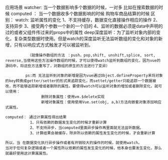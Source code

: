 应用场景
watcher: 当一个数据影响多个数据的时候，一对多
         比如在搜索数据的时候
computed ： 当一个数据收多个数据影响的时候
        购物车商品结算的时候
区别：
    watch:  监听属性的变化
            1、不支持缓存，数据变化直接操作相应的操作
           2、支持异步
           3、接受两个参数一个新的一个旧的
           4、监听的数据必须是data中声明的过的或者父组件传过来的props中的属性
              deep深度监听：为了监听对象内部的变化，复杂类型数据时使用。但是watch的深度监听无法监听数组的变化和对象的新增，只有以响应式方式触发才可以被监听到。
              
              （就像操作数组的方法 ：push，pop,shift, unshift,splice, sort, reverse,当使用这些方法操作数组的时候，才可以使得watch监听到数组的变化，因为vue的源码中，将这些方法重写了，对数组的原生的方法进行了变异）
              
             ps:而 无法监听到对象的新增是因为vue通过Object.defineProperty来将对象的key转换成getter/setter的形式来追踪变化，而settet/getter只能追踪一个数据被改，而不能够追踪新增或者删除的属性。要使得watch可以监听对象的增加或者删除变化，就可以使用：
                    删除对象属性：使用vm.$delete实现
                    新增对象属性：使用使用Vue.set(obj, a,b)方法向嵌套对象添加响应式属性。

    computed： 通过计算属性得出结果
               1、只有依赖的数据发生变化的时候才重新计算
               2、不支持异步，当computed里面异步操作再里面就无法监听数据。
               3、计算结果会被缓存，除非所以依赖的属性发生变化的时候，才会重新计算

    所以，当 在数据变化执行异步操作或者有开销较大的操作的时候，就使用watch。
    当对于任何复杂逻辑或者一个属性所以依赖的属性发生变化的时候，他本身也要发生变化，那么就最好使用这计算属属性。